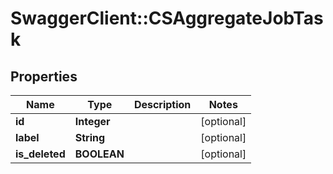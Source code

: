 # SwaggerClient::CSAggregateJobTask

## Properties
Name | Type | Description | Notes
------------ | ------------- | ------------- | -------------
**id** | **Integer** |  | [optional] 
**label** | **String** |  | [optional] 
**is_deleted** | **BOOLEAN** |  | [optional] 



